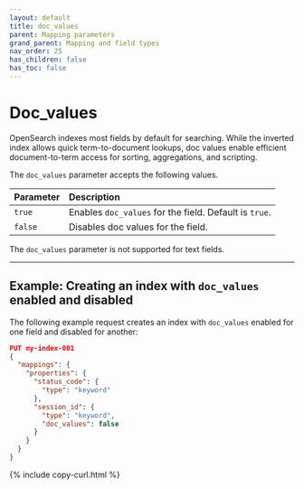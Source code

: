 ```yaml
---
layout: default
title: doc_values
parent: Mapping parameters
grand_parent: Mapping and field types
nav_order: 25
has_children: false
has_toc: false
---
```


# Doc_values

OpenSearch indexes most fields by default for searching. While the inverted index allows quick term-to-document lookups, doc values enable efficient document-to-term access for sorting, aggregations, and scripting.

The `doc_values` parameter accepts the following values.

Parameter | Description
:--- | :---
`true` | Enables `doc_values` for the field. Default is `true`.
`false` | Disables doc values for the field.

The `doc_values` parameter is not supported for text fields.

---

## Example: Creating an index with `doc_values` enabled and disabled

The following example request creates an index with `doc_values` enabled for one field and disabled for another:

```json
PUT my-index-001
{
  "mappings": {
    "properties": {
      "status_code": { 
        "type": "keyword"
      },
      "session_id": { 
        "type": "keyword",
        "doc_values": false
      }
    }
  }
}
```
{% include copy-curl.html %}
